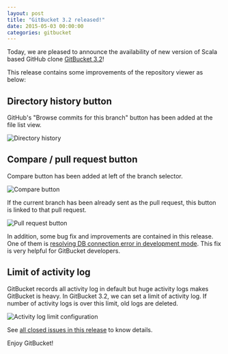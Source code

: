 ```yaml
---
layout: post
title: "GitBucket 3.2 released!"
date: 2015-05-03 00:00:00
categories: gitbucket
---
```


Today, we are pleased to announce the availability of new version of Scala based GitHub clone [GitBucket 3.2](https://github.com/gitbucket/gitbucket/releases/tag/3.2)!

This release contains some improvements of the repository viewer as below:

## Directory history button

GitHub's "Browse commits for this branch" button has been added at the file list view.

![Directory history]({{site.baseurl}}/images/gitbucket-3.2/directory_history.png)

## Compare / pull request button

Compare button has been added at left of the branch selector.

![Compare button]({{site.baseurl}}/images/gitbucket-3.2/compare_button_2.png)

If the current branch has been already sent as the pull request, this button is linked to that pull request.

![Pull request button]({{site.baseurl}}/images/gitbucket-3.2/compare_button_1.png)

In addition, some bug fix and improvements are contained in this release. One of them is [resolving DB connection error in development mode](https://github.com/gitbucket/gitbucket/pull/709). This fix is very helpful for GitBucket developers.

## Limit of activity log

GitBucket records all activity log in default but huge activity logs makes GitBucket is heavy. In GitBucket 3.2, we can set a limit of activity log. If number of activity logs is over this limit, old logs are deleted.

![Activity log limit configuration]({{site.baseurl}}/images/gitbucket-3.2/activity_limit.png)

See [all closed issues in this release](https://github.com/gitbucket/gitbucket/issues?q=is%3Aclosed+milestone%3A3.2) to know details.

Enjoy GitBucket!
